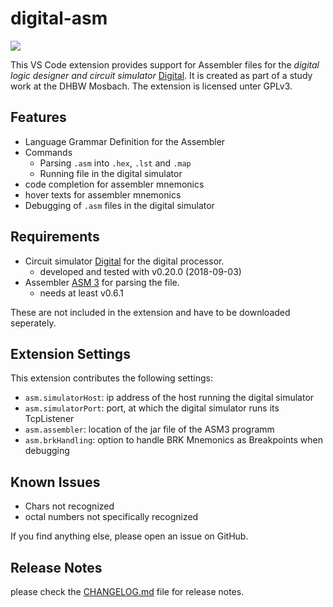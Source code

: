 # digital-asm

[![](https://vsmarketplacebadge.apphb.com/version/Herbert-Karl.digital-asm.svg)](https://marketplace.visualstudio.com/items?itemName=Herbert-Karl.digital-asm)

This VS Code extension provides support for Assembler files for the _digital logic designer and circuit simulator_ [Digital](https://github.com/hneemann/Digital).
It is created as part of a study work at the DHBW Mosbach.
The extension is licensed unter GPLv3.

## Features

* Language Grammar Definition for the Assembler
* Commands
  * Parsing `.asm` into `.hex`, `.lst` and `.map`
  * Running file in the digital simulator
* code completion for assembler mnemonics
* hover texts for assembler mnemonics
* Debugging of `.asm` files in the digital simulator

## Requirements

* Circuit simulator [Digital](https://github.com/hneemann/Digital) for the digital processor.
  * developed and tested with v0.20.0 (2018-09-03)
* Assembler [ASM 3](https://github.com/hneemann/Assembler) for parsing the file.
  * needs at least v0.6.1

These are not included in the extension and have to be downloaded seperately.

## Extension Settings

This extension contributes the following settings:

* `asm.simulatorHost`: ip address of the host running the digital simulator
* `asm.simulatorPort`: port, at which the digital simulator runs its TcpListener
* `asm.assembler`: location of the jar file of the ASM3 programm
* `asm.brkHandling`: option to handle BRK Mnemonics as Breakpoints when debugging

## Known Issues

* Chars not recognized
* octal numbers not specifically recognized

If you find anything else, please open an issue on GitHub.

## Release Notes

please check the [CHANGELOG.md](CHANGELOG.md) file for release notes.
